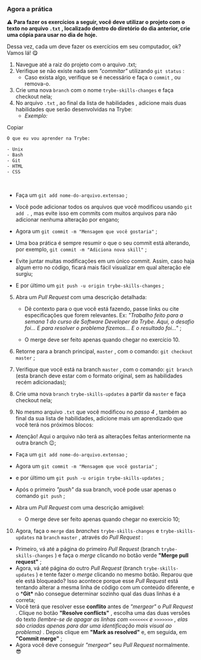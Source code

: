 ### Agora a prática

⚠️ **Para fazer os exercícios a seguir, você deve utilizar o projeto com o texto no arquivo `.txt` , localizado dentro do diretório do dia anterior, crie uma cópia para usar no dia de hoje.**

Dessa vez, cada um deve fazer os exercícios em seu computador, ok? Vamos lá! 😋

1. Navegue até a raiz do projeto com o arquivo .txt;
2. Verifique se não existe nada sem *"commitar"* utilizando `git status` :
   - Caso exista algo, verifique se é necessário e faça o `commit` , ou remova-o.
3. Crie uma nova `branch` com o nome `trybe-skills-changes` e faça checkout nela;
4. No arquivo `.txt` , ao final da lista de habilidades , adicione mais duas habilidades que serão desenvolvidas na Trybe:
   - *Exemplo:*

Copiar

```txt
O que eu vou aprender na Trybe:

- Unix
- Bash
- Git
- HTML
- CSS
```

​	

 - Faça um `git add nome-do-arquivo.extensao` ;

- Você pode adicionar todos os arquivos que você modificou usando `git add .` , mas evite isso em commits com muitos arquivos para não adicionar nenhuma alteração por engano;

- Agora um `git commit -m "Mensagem que você gostaria"` ;

- Uma boa prática é sempre resumir o que o seu commit está alterando, por exemplo, `git commit -m "Adiciona nova skill"` ;

- Evite juntar muitas modificações em um único commit. Assim, caso haja algum erro no código, ficará mais fácil visualizar em qual alteração ele surgiu;

- E por último um `git push -u origin trybe-skills-changes` ;

  

5. Abra um *Pull Request* com uma descrição detalhada:

   - Dê contexto para o que você está fazendo, passe links ou cite especificações que forem relevantes. Ex: *"Trabalho feito para a semana 1 do curso de Software Developer da Trybe. Aqui, o desafio foi... E para resolver o problema fizemos... E o resultado foi..."* ;

   - O merge deve ser feito apenas quando chegar no exercício 10.

6. Retorne para a branch principal, `master` , com o comando: `git checkout master` ;

7. Verifique que você está na branch `master` , com o comando: `git branch` (esta branch deve estar com o formato original, sem as habilidades recém adicionadas);

8. Crie uma nova `branch` `trybe-skills-updates` a partir da `master` e faça checkout nela;

9. No mesmo arquivo `.txt` que você modificou no *passo 4* , também ao final da sua lista de habilidades, adicione mais um aprendizado que você terá nos próximos blocos:

- Atenção! Aqui o arquivo não terá as alterações feitas anteriormente na outra branch 😉;

- Faça um `git add nome-do-arquivo.extensao` ;

- Agora um `git commit -m "Mensagem que você gostaria"` ;

- e por último um `git push -u origin trybe-skills-updates` ;

- Após o primeiro *"push"* da sua branch, você pode usar apenas o comando `git push` ;

- Abra um *Pull Request* com uma descrição amigável:
  - O merge deve ser feito apenas quando chegar no exercício 10;

10. Agora, faça o `merge` das *branches* `trybe-skills-changes` e `trybe-skills-updates` na `branch` `master` , através do *Pull Request* :

- Primeiro, vá até a página do primeiro *Pull Request* (branch `trybe-skills-changes` ) e faça o *merge* clicando no botão verde **"Merge pull request"** ;
- Agora, vá até página do outro *Pull Request* (branch `trybe-skills-updates` ) e tente fazer o *merge* clicando no mesmo botão. Reparou que ele está bloqueado? Isso acontece porque esse *Pull Request* está tentando alterar a mesma linha de código com um conteúdo diferente, e o ***Git\*** não consegue determinar sozinho qual das duas linhas é a correta;
- Você terá que resolver esse **conflito** antes de *"mergear"* o *Pull Request* . Clique no botão **"Resolve conflicts"** , escolha uma das duas versões do texto *(lembre-se de apagar as linhas com `<<<<<<<` e `>>>>>>>` , elas são criadas apenas para dar uma identificação mais visual ao problema)* . Depois clique em **"Mark as resolved"** e, em seguida, em **"Commit merge"** ;
- Agora você deve conseguir *"mergear"* seu *Pull Request* normalmente. 😎